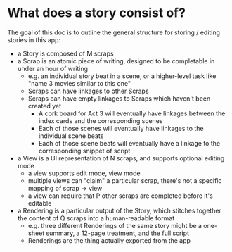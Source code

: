 # What does a story consist of?

The goal of this doc is to outline the general structure for storing / editing
stories in this app:

* a Story is composed of M scraps
* a Scrap is an atomic piece of writing, designed to be completable in under an hour of writing
  * e.g. an individual story beat in a scene, or a higher-level task like "name 3 movies similar to this one"
  * Scraps can have linkages to other Scraps
  * Scraps can have empty linkages to Scraps which haven't been created yet
    * A cork board for Act 3 will eventually have linkages between the index cards and the corresponding scenes
    * Each of those scenes will eventually have linkages to the individual scene beats
    * Each of those scene beats will eventually have a linkage to the corresponding snippet of script
* a View is a UI representation of N scraps, and supports optional editing mode
  * a view supports edit mode, view mode
  * multiple views can "claim" a particular scrap, there's not a specific mapping of scrap -> view
  * a view can require that P other scraps are completed before it's editable
* a Rendering is a particular output of the Story,
which stitches together the content of Q scraps into a human-readable format
  * e.g. three different Renderings of the same story might be a one-sheet summary, a 12-page treatment, and the full script
  * Renderings are the thing actually exported from the app
